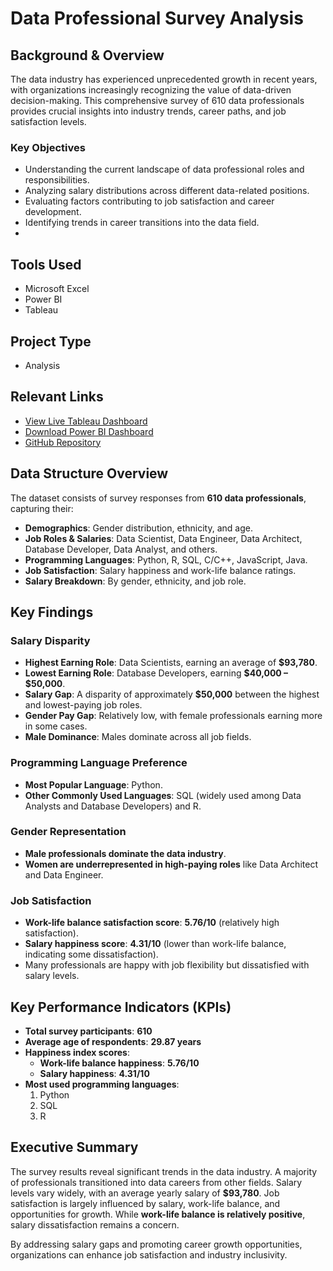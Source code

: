 # Data Professional Survey Analysis

## Background & Overview
The data industry has experienced unprecedented growth in recent years, with organizations increasingly recognizing the value of data-driven decision-making. This comprehensive survey of 610 data professionals provides crucial insights into industry trends, career paths, and job satisfaction levels.

### Key Objectives
- Understanding the current landscape of data professional roles and responsibilities.
- Analyzing salary distributions across different data-related positions.
- Evaluating factors contributing to job satisfaction and career development.
- Identifying trends in career transitions into the data field.
- 
## Tools Used
- Microsoft Excel
- Power BI
- Tableau

## Project Type
- Analysis

## Relevant Links
- [View Live Tableau Dashboard](https://public.tableau.com/app/profile/george.bonga/viz/DataProfessionalSurvey_17401252043710/DataProfessionalSurveyDashboard)
- [Download Power BI Dashboard](./assets/Data_Professional_Survey.pdf)
- [GitHub Repository](https://github.com/GeorgeBonga/Data-Professional-Survey)




## Data Structure Overview
The dataset consists of survey responses from **610 data professionals**, capturing their:
- **Demographics**: Gender distribution, ethnicity, and age.
- **Job Roles & Salaries**: Data Scientist, Data Engineer, Data Architect, Database Developer, Data Analyst, and others.
- **Programming Languages**: Python, R, SQL, C/C++, JavaScript, Java.
- **Job Satisfaction**: Salary happiness and work-life balance ratings.
- **Salary Breakdown**: By gender, ethnicity, and job role.

## Key Findings
### Salary Disparity
- **Highest Earning Role**: Data Scientists, earning an average of **$93,780**.
- **Lowest Earning Role**: Database Developers, earning **$40,000 – $50,000**.
- **Salary Gap**: A disparity of approximately **$50,000** between the highest and lowest-paying job roles.
- **Gender Pay Gap**: Relatively low, with female professionals earning more in some cases.
- **Male Dominance**: Males dominate across all job fields.

### Programming Language Preference
- **Most Popular Language**: Python.
- **Other Commonly Used Languages**: SQL (widely used among Data Analysts and Database Developers) and R.

### Gender Representation
- **Male professionals dominate the data industry**.
- **Women are underrepresented in high-paying roles** like Data Architect and Data Engineer.

### Job Satisfaction
- **Work-life balance satisfaction score**: **5.76/10** (relatively high satisfaction).
- **Salary happiness score**: **4.31/10** (lower than work-life balance, indicating some dissatisfaction).
- Many professionals are happy with job flexibility but dissatisfied with salary levels.

## Key Performance Indicators (KPIs)
- **Total survey participants**: **610**
- **Average age of respondents**: **29.87 years**
- **Happiness index scores**:
  - **Work-life balance happiness**: **5.76/10**
  - **Salary happiness**: **4.31/10**
- **Most used programming languages**:
  1. Python
  2. SQL
  3. R

## Executive Summary
The survey results reveal significant trends in the data industry. A majority of professionals transitioned into data careers from other fields. Salary levels vary widely, with an average yearly salary of **$93,780**. Job satisfaction is largely influenced by salary, work-life balance, and opportunities for growth. While **work-life balance is relatively positive**, salary dissatisfaction remains a concern. 

By addressing salary gaps and promoting career growth opportunities, organizations can enhance job satisfaction and industry inclusivity.

